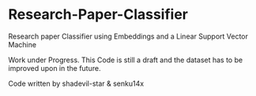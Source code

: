 # Research-Paper-Classifier
Research paper Classifier using Embeddings and a Linear Support Vector Machine





Work under Progress. This Code is still a draft and the dataset has to be improved upon in the future.

Code written by shadevil-star & senku14x
